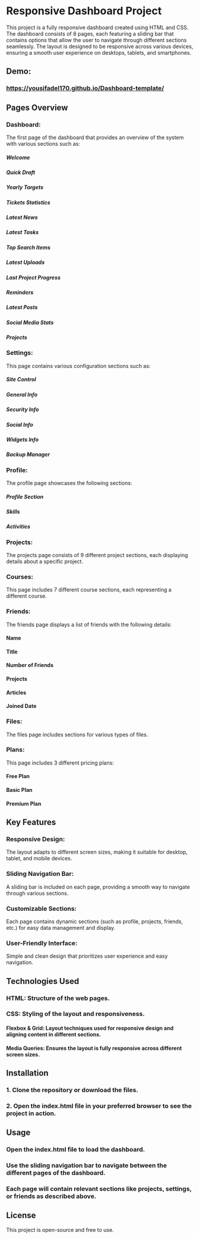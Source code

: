 # Responsive Dashboard Project

This project is a fully responsive dashboard created using HTML and CSS. The dashboard consists of 8 pages, each featuring a sliding bar that contains options that allow the user to navigate through different sections seamlessly. The layout is designed to be responsive across various devices, ensuring a smooth user experience on desktops, tablets, and smartphones.

## Demo:

### https://yousifadel170.github.io/Dashboard-template/

## Pages Overview

### Dashboard:

The first page of the dashboard that provides an overview of the system with various sections such as:

##### Welcome

##### Quick Draft

##### Yearly Targets

##### Tickets Statistics

##### Latest News

##### Latest Tasks

##### Top Search Items

##### Latest Uploads

##### Last Project Progress

##### Reminders

##### Latest Posts

##### Social Media Stats

##### Projects

### Settings:

This page contains various configuration sections such as:

##### Site Control

##### General Info

##### Security Info

##### Social Info

##### Widgets Info

##### Backup Manager

### Profile:

The profile page showcases the following sections:

##### Profile Section

##### Skills

##### Activities

### Projects:

The projects page consists of 9 different project sections, each displaying details about a specific project.

### Courses:

This page includes 7 different course sections, each representing a different course.

### Friends:

The friends page displays a list of friends with the following details:

#### Name

#### Title

#### Number of Friends

#### Projects

#### Articles

#### Joined Date

### Files:

The files page includes sections for various types of files.

### Plans:

This page includes 3 different pricing plans:

#### Free Plan

#### Basic Plan

#### Premium Plan

## Key Features

### Responsive Design:

The layout adapts to different screen sizes, making it suitable for desktop, tablet, and mobile devices.

### Sliding Navigation Bar:

A sliding bar is included on each page, providing a smooth way to navigate through various sections.

### Customizable Sections:

Each page contains dynamic sections (such as profile, projects, friends, etc.) for easy data management and display.

### User-Friendly Interface:

Simple and clean design that prioritizes user experience and easy navigation.

## Technologies Used

### HTML: Structure of the web pages.

### CSS: Styling of the layout and responsiveness.

#### Flexbox & Grid: Layout techniques used for responsive design and aligning content in different sections.

#### Media Queries: Ensures the layout is fully responsive across different screen sizes.

## Installation

### 1. Clone the repository or download the files.

### 2. Open the index.html file in your preferred browser to see the project in action.

## Usage

### Open the index.html file to load the dashboard.

### Use the sliding navigation bar to navigate between the different pages of the dashboard.

### Each page will contain relevant sections like projects, settings, or friends as described above.

## License

This project is open-source and free to use.
